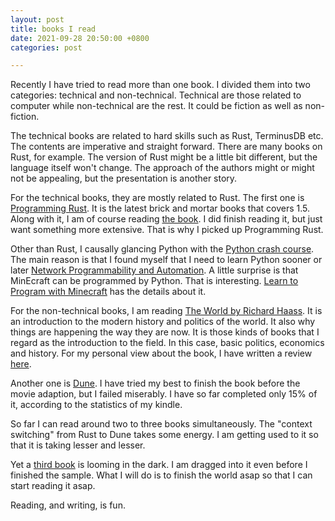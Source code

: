 ```yaml
---
layout: post
title: books I read
date: 2021-09-28 20:50:00 +0800
categories: post

---
```


Recently I have tried to read more than one book. I divided them into
two categories: technical and non-technical. Technical are those related
to computer while non-technical are the rest. It could be fiction as
well as non-fiction.

The technical books are related to hard skills such as Rust, TerminusDB
etc. The contents are imperative and straight forward. There are many
books on Rust, for example. The version of Rust might be a little bit
different, but the language itself won't change. The approach of the
authors might or might not be appealing, but the presentation is another
story. 

For the technical books, they are mostly related to Rust. The first one
is [Programming
Rust](https://www.amazon.com/Programming-Rust-Fast-Systems-Development/dp/1492052590).
It is the latest brick and mortar books that covers 1.5. Along with it,
I am of course reading [the book](https://doc.rust-lang.org/book/). I
did finish reading it, but just want something more extensive. That is
why I picked up Programming Rust. 

Other than Rust, I causally glancing Python with the [Python crash
course](https://www.amazon.com/Python-Crash-Course-2nd-Edition/dp/1593279280). 
The main reason is that I found myself that I need to learn Python sooner or 
later [Network Programmability and
Automation](https://www.amazon.com/Network-Programmability-Automation-Next-Generation-Engineer/dp/1491931256). 
A little surprise is that MinEcraft can be programmed by Python. That is
interesting. [Learn to Program with Minecraft](https://nostarch.com/programwithminecraft) 
has the details about it. 

For the non-technical books, I am reading [The World by Richard
Haass](https://www.amazon.com/World-Brief-Introduction-Richard-Haass/dp/0399562397). 
It is an introduction to the modern history and politics of the world.
It also why things are happening the way they are now. It is those kinds
of books that I regard as the introduction to the field. In this case,
basic politics, economics and history. For my personal view about the
book, I have written a review [here](https://www.amazon.com/review/RI8NRFJ4MTD5C/ref=pe_1098610_137716200_cm_rv_eml_rv0_rv).

Another one is
[Dune](https://www.amazon.com/Dune-Frank-Herbert-ebook/dp/B00B7NPRY8). I
have tried my best to finish the book before the movie adaption, but I
failed miserably. I have so far completed only 15% of it, according to
the statistics of my kindle.

So far I can read around two to three books simultaneously. The
"context switching" from Rust to Dune takes some energy. I am getting
used to it so that it is taking lesser and lesser. 

Yet a [third
book](https://www.amazon.com/-/zh_TW/Bob-Woodward-ebook/dp/B098PDDZW3/)  is 
looming in the dark. I am dragged into it even before I finished the
sample. What I will do is to finish the world asap so that I can start
reading it asap.

Reading, and writing, is fun.


